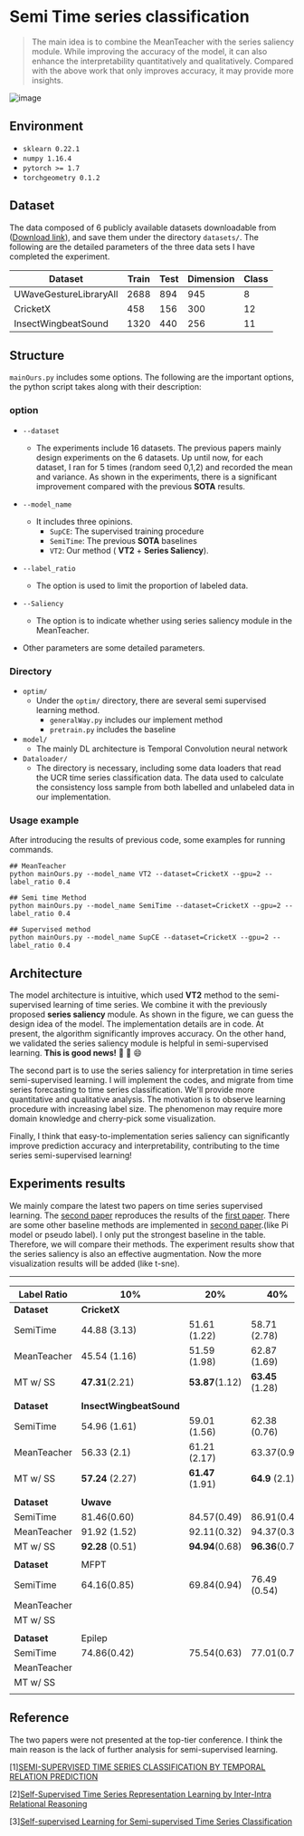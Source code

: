 # Semi Time series classification
> The main idea is to combine the MeanTeacher with the series saliency module. While improving the accuracy of the model, it can also enhance the interpretability quantitatively and qualitatively. Compared with the above work that only improves accuracy, it may provide more insights.


![image](http://i2.tiimg.com/695850/76c3f37c8527973c.png)

## Environment
- `sklearn 0.22.1`
- `numpy 1.16.4` 
- `pytorch >= 1.7` 
- `torchgeometry 0.1.2`

## Dataset
The data composed of 6 publicly available datasets downloadable from ([Download link](https://cloud.tsinghua.edu.cn/d/b5e6a34ec6f74eb2a3bc/)), and save them under the directory `datasets/`.
The following are the detailed parameters of the three data sets I have completed the experiment.

| Dataset                | Train | Test | Dimension | Class |
| ---------------------- | ----- | ---- | --------- | ----- |
| UWaveGestureLibraryAll | 2688  | 894  | 945       | 8     |
| CricketX               | 458   | 156  | 300       | 12    |
| InsectWingbeatSound    | 1320  | 440  | 256       | 11    |


## Structure
 ```mainOurs.py``` includes some options. The following are the important options, the python script takes along with their description:
### option
* `--dataset`
    * The experiments include 16 datasets. The previous papers mainly design experiments on the 6 datasets. Up until now, for each dataset, I ran for 5 times (random seed 0,1,2) and recorded the mean and variance. As shown in the experiments, there is a significant improvement compared with the previous  **SOTA**  results.

* `--model_name`
    * It includes three opinions.
        * `SupCE`: The supervised training procedure
        * `SemiTime`: The previous  **SOTA**  baselines
        * `VT2`: Our method ( **VT2**  +  **Series Saliency**).

* `--label_ratio`
    * The option is used to limit the proportion of labeled data.
* `--Saliency`
    * The option is to indicate whether using series saliency module in the MeanTeacher.
* Other parameters are some detailed parameters.

### Directory

* `optim/` 
    * Under the `optim/` directory, there are several semi supervised learning method.
        * `generalWay.py` includes our implement method
        * `pretrain.py` includes the baseline
* `model/` 
    * The mainly DL architecture is Temporal Convolution neural network
* `Dataloader/`
    * The directory is necessary, including some data loaders that read the UCR time series classification data. The data used to calculate the consistency loss sample from both labelled and unlabeled data in our implementation.

### Usage example
After introducing the results of previous code, some examples for running commands.

```
## MeanTeacher
python mainOurs.py --model_name VT2 --dataset=CricketX --gpu=2 --label_ratio 0.4
```
```
## Semi time Method
python mainOurs.py --model_name SemiTime --dataset=CricketX --gpu=2 --label_ratio 0.4
```
```
## Supervised method
python mainOurs.py --model_name SupCE --dataset=CricketX --gpu=2 --label_ratio 0.4
```

## Architecture

The model architecture is intuitive, which used **VT2** method to the semi-supervised learning of time series. We combine it with the previously proposed **series saliency** module. As shown in the figure, we can guess the design idea of the model. The implementation details are in code. At present, the algorithm significantly improves accuracy.  On the other hand, we validated the series saliency module is helpful in semi-supervised learning. **This is good news!** 🎉 🎉 😄

The second part is to use the series saliency for interpretation in time series semi-supervised learning. I will implement the codes, and migrate from time series forecasting to time series classification. We'll provide more quantitative and qualitative analysis. The motivation is to observe learning procedure with increasing label size. The phenomenon may require more domain knowledge and cherry-pick some visualization.

Finally, I think that easy-to-implementation series saliency can significantly improve prediction accuracy and interpretability, contributing to the time series semi-supervised learning!

## Experiments results

We mainly compare the latest two papers on time series supervised learning. The [second paper](https://haoyfan.github.io/papers/SemiTime_ICASSP2021.pdf) reproduces the results of the [first paper](https://link.springer.com/chapter/10.1007/978-3-030-47426-3_39). There are some other baseline methods are implemented in [second paper](https://haoyfan.github.io/papers/SemiTime_ICASSP2021.pdf).(like Pi model or pseudo label). I only put the strongest baseline in the table. Therefore, we will compare their methods. The experiment results show that the series saliency is also an effective augmentation. Now the more visualization results will be added (like t-sne). 

---

| Label Ratio       | 10%                           | 20%                    | 40%                    | 100%                  |
| ----------------- | ----------------------------- | ---------------------- | ---------------------- | --------------------- |
| **Dataset** | **CricketX**            |                        |                        |                       |
| SemiTime          | 44.88 (3.13)                  | 51.61 (1.22)           | 58.71 (2.78)           | 65.66 (1.58)          |
| MeanTeacher       | 45.54 (1.16)                  | 51.59 (1.98)           | 62.87 (1.69)           |                       |
| MT w/ SS          | **47.31**(2.21)         | **53.87**(1.12)  | **63.45** (1.28) |                       |
|                   |                               |                        |                        |                       |
| **Dataset** | **InsectWingbeatSound** |                        |                        |                       |
| SemiTime          | 54.96  (1.61)                 | 59.01 (1.56)           | 62.38 (0.76)           | 66.57 (0.67)          |
| MeanTeacher       | 56.33 (2.1)                   | 61.21 (2.17)           | 63.37(0.92)            | 67.53(1.98)           |
| MT w/ SS          | **57.24** (2.27)        | **61.47** (1.91) | **64.9** (2.1)   | **68.99**(1.98) |
|                   |                               |                        |                        |                       |
| **Dataset** | **Uwave**               |                        |                        |                       |
| SemiTime          | 81.46(0.60)                   | 84.57(0.49)            | 86.91(0.47)            | 90.29(0.32)           |
| MeanTeacher       | 91.92 (1.52)                  | 92.11(0.32)            | 94.37(0.30)            |                       |
| MT w/ SS          | **92.28** (0.51)        | **94.94**(0.68)  | **96.36**(0.71)  |                       |
|                   |                               |                        |                        |                       |
| **Dataset** | MFPT                          |                        |                        |                       |
| SemiTime          | 64.16(0.85)                   | 69.84(0.94)            | 76.49 (0.54)           | 84.33(0.50)           |
| MeanTeacher       |                               |                        |                        |                       |
| MT w/ SS          |                               |                        |                        |                       |
|                   |                               |                        |                        |                       |
| **Dataset** | Epilep                        |                        |                        |                       |
| SemiTime          | 74.86(0.42)                   | 75.54(0.63)            | 77.01(0.79)            | 79.26(1.20)           |
| MeanTeacher       |                               |                        |                        |                       |
| MT w/ SS          |                               |                        |                        |                       |
|                   |                               |                        |                        |                       |



## Reference
The two papers were not presented at the top-tier conference. I think the main reason is the lack of further analysis for semi-supervised learning.

[1][SEMI-SUPERVISED TIME SERIES CLASSIFICATION BY TEMPORAL RELATION PREDICTION](https://haoyfan.github.io/papers/SemiTime_ICASSP2021.pdf)

[2][Self-Supervised Time Series Representation Learning by Inter-Intra Relational Reasoning](https://openreview.net/pdf?id=qFQTP00Q0kp)

[3][Self-supervised Learning for Semi-supervised Time Series Classification](https://link.springer.com/chapter/10.1007/978-3-030-47426-3_39)



